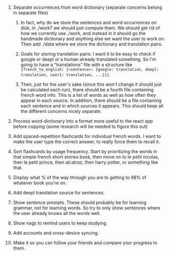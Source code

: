 1. Separate occurrences from word dictionary (separate concerns belong in separate files)

    1. In fact, why do we store the sentences and word occurrences on disk, in ./work? we should just compute them. We should get rid of how we currently use ./work, and instead in it should go the handmade dictionary and anything else we want the user to work on. Then add ./data where we store the dictionary and translation pairs. 

    2. Goals for storing translation pairs: I want it to be easy to check if google or deepl or a human already translated something. So I'm going to have a "translations" file with a structure like `{french_to_english: {<sentence>: {google: translation, deepl: translation, user1: translation, ...}}}`. 

    3. Then, just for the user's sake (since this won't change it should just be calculated each run), there should be a fourth file containing french word info. This is a list of words as well as how often they appear in each source. In addition, there should be a file containing each sentence and in which sources it appears. This should keep all the different concerns nicely separate.


2. Process word-dictionary into a format more useful to the react app before copying (some research will be needed to figure this out)

3. Add spaced-repetition flashcards for individual french words. I want to make the user type the correct answer, to really force them to recall it.

4. Sort flashcards by usage frequency. Start by prioritizing the words in that simple french short stories book, then move on to le petit nicolas, then le petit prince, then alcatraz, then harry potter, or something like that. 

5. Display what % of the way through you are to getting to 98% of whatever book you're on. 

6. Add deepl translation source for sentences.

7. Show sentence prompts. These should probably be for learning grammar, not for learning words. So try to only show sentences where the user already knows all the words well. 

8. Show nags to remind users to keep studying

9. Add accounts and cross-device syncing. 

10. Make it so you can follow your friends and compare your progress to them.